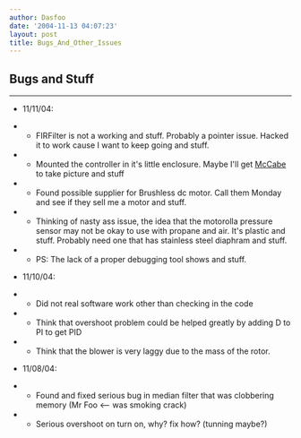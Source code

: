 ```yaml
---
author: Dasfoo
date: '2004-11-13 04:07:23'
layout: post
title: Bugs_And_Other_Issues
---
```


## Bugs and Stuff
----

* 11/11/04:
* * FIRFilter is not a working and stuff.  Probably a pointer issue.  Hacked it to work cause I want to keep going and stuff.
* * Mounted the controller in it's little enclosure.  Maybe I'll get [McCabe](McCabe.html) to take picture and stuff
* * Found possible supplier for Brushless dc motor.  Call them Monday and see if they sell me a motor and stuff.
* * Thinking of nasty ass issue, the idea that the motorolla pressure sensor may not be okay to use with propane and air.  It's plastic and stuff.  Probably need one that has stainless steel diaphram and stuff.
* * PS: The lack of a proper debugging tool shows and stuff.

* 11/10/04:
* * Did not real software work other than checking in the code
* * Think that overshoot problem could be helped greatly by adding D to PI to get PID
* * Think that the blower is very laggy due to the mass of the rotor.

* 11/08/04:
* * Found and fixed serious bug in median filter that was clobbering memory (Mr Foo <-- was smoking crack)
* * Serious overshoot on turn on, why?  fix how?  (tunning maybe?)

